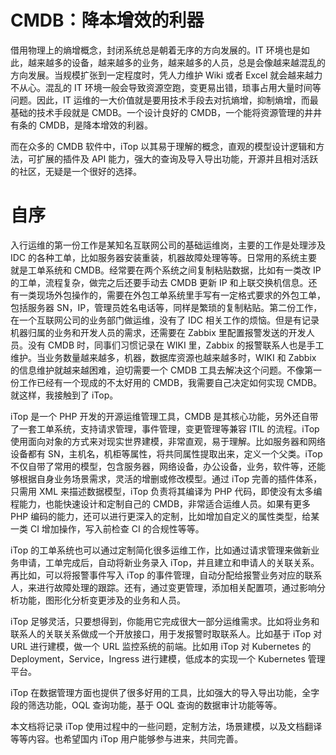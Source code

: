 # CMDB：降本增效的利器

借用物理上的熵增概念，封闭系统总是朝着无序的方向发展的。IT 环境也是如此，越来越多的设备，越来越多的业务，越来越多的人员，总是会像越来越混乱的方向发展。当规模扩张到一定程度时，凭人力维护 Wiki 或者 Excel 就会越来越力不从心。混乱的 IT 环境一般会导致资源空跑，变更易出错，琐事占用大量时间等问题。因此，IT 运维的一大价值就是要用技术手段去对抗熵增，抑制熵增，而最基础的技术手段就是 CMDB。一个设计良好的 CMDB，一个能将资源管理的井井有条的 CMDB，是降本增效的利器。

而在众多的 CMDB 软件中，iTop 以其易于理解的概念，直观的模型设计逻辑和方法，可扩展的插件及 API 能力，强大的查询及导入导出功能，开源并且相对活跃的社区，无疑是一个很好的选择。

# 自序

入行运维的第一份工作是某知名互联网公司的基础运维岗，主要的工作是处理涉及 IDC 的各种工单，比如服务器安装重装，机器故障处理等等。日常用的系统主要就是工单系统和 CMDB。经常要在两个系统之间复制粘贴数据，比如有一类改 IP 的工单，流程复杂，做完之后还要手动去 CMDB 更新 IP 和上联交换机信息。还有一类现场外包操作的，需要在外包工单系统里手写有一定格式要求的外包工单，包括服务器 SN，IP，管理员姓名电话等，同样是繁琐的复制粘贴。第二份工作，在一个互联网公司的业务部门做运维，没有了 IDC 相关工作的烦恼。但是有记录机器归属的业务和开发人员的需求，还需要在 Zabbix 里配置报警发送的开发人员。没有 CMDB 时，同事们习惯记录在 WIKI 里，Zabbix 的报警联系人也是手工维护。当业务数量越来越多，机器，数据库资源也越来越多时，WIKI 和 Zabbix 的信息维护就越来越困难，迫切需要一个 CMDB 工具去解决这个问题。不像第一份工作已经有一个现成的不太好用的 CMDB，我需要自己决定如何实现 CMDB。就这样，我接触到了 iTop。

iTop 是一个 PHP 开发的开源运维管理工具，CMDB 是其核心功能，另外还自带了一套工单系统，支持请求管理，事件管理，变更管理等兼容 ITIL 的流程。iTop 使用面向对象的方式来对现实世界建模，非常直观，易于理解。比如服务器和网络设备都有 SN，主机名，机柜等属性，将共同属性提取出来，定义一个父类。iTop 不仅自带了常用的模型，包含服务器，网络设备，办公设备，业务，软件等，还能够根据自身业务场景需求，灵活的增删或修改模型。通过 iTop 完善的插件体系，只需用 XML 来描述数据模型，iTop 负责将其编译为 PHP 代码，即使没有太多编程能力，也能快速设计和定制自己的 CMDB，非常适合运维人员。如果有更多 PHP 编码的能力，还可以进行更深入的定制，比如增加自定义的属性类型，给某一类 CI 增加操作，写入前检查 CI 的合规性等等。

iTop 的工单系统也可以通过定制简化很多运维工作，比如通过请求管理来做新业务申请，工单完成后，自动将新业务录入 iTop，并且建立和申请人的关联关系。再比如，可以将报警事件写入 iTop 的事件管理，自动分配给报警业务对应的联系人，来进行故障处理的跟踪。还有，通过变更管理，添加相关配置项，通过影响分析功能，图形化分析变更涉及的业务和人员。

iTop 足够灵活，只要想得到，你能用它完成很大一部分运维需求。比如将业务和联系人的关联关系做成一个开放接口，用于发报警时取联系人。比如基于 iTop 对 URL 进行建模，做一个 URL 监控系统的前端。比如用 iTop 对 Kubernetes 的 Deployment，Service，Ingress 进行建模，低成本的实现一个 Kubernetes 管理平台。

iTop 在数据管理方面也提供了很多好用的工具，比如强大的导入导出功能，全字段的筛选功能，OQL 查询功能，基于 OQL 查询的数据审计功能等等。

本文档将记录 iTop 使用过程中的一些问题，定制方法，场景建模，以及文档翻译等等内容。也希望国内 iTop 用户能够参与进来，共同完善。